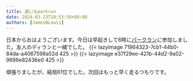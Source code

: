 ```yaml
---
title: 速いなparkrun
date: 2024-03-23T10:53:58+09:00
authors: [JamesBLewis]
---
```

日本からおはようございます。今日は早起きして6時に[パークラン](https://www.parkrun.jp)に参加しました。友人のディランと一緒でした。
{{< lazyimage 71964323-7cb1-44b0-84da-a4067598a52d 425 >}}
{{< lazyimage e37f29ee-421b-44d2-9a02-9696e82436e0 425 >}}

頑張りましたが、結局61位でした。次回はもっと早く走るつもりです。